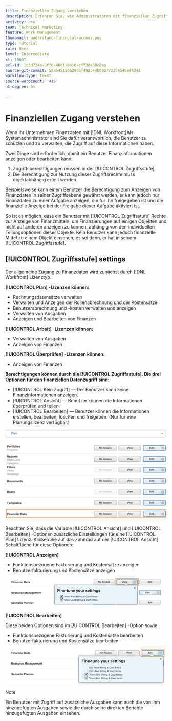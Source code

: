 ```yaml
---
title: Finanziellen Zugang verstehen
description: Erfahren Sie, wie Administratoren mit finanziellen Zugriffsrechten steuern können, wer die in Workfront verfolgten Finanzinformationen anzeigen und bearbeiten kann.
activity: use
team: Technical Marketing
feature: Work Management
thumbnail: understand-financial-access.png
type: Tutorial
role: User
level: Intermediate
kt: 10067
exl-id: 1c3d724a-8ff0-466f-9416-cff3da59c8ea
source-git-commit: 58a545120b29a5f492344b89b77235e548e94241
workflow-type: tm+mt
source-wordcount: '415'
ht-degree: 5%

---
```


# Finanziellen Zugang verstehen

Wenn Ihr Unternehmen Finanzdaten mit [!DNL Workfront]Als Systemadministrator sind Sie dafür verantwortlich, die Benutzer zu schützen und zu verwalten, die Zugriff auf diese Informationen haben.

Zwei Dinge sind erforderlich, damit ein Benutzer Finanzinformationen anzeigen oder bearbeiten kann:

1. Zugriffsberechtigungen müssen in der [!UICONTROL Zugriffsstufe].
2. Die Berechtigung zur Nutzung dieser Zugriffsrechte muss objektabhängig erteilt werden.

Beispielsweise kann einem Benutzer die Berechtigung zum Anzeigen von Finanzdaten in seiner Zugriffsebene gewährt werden, er kann jedoch nur Finanzdaten zu einer Aufgabe anzeigen, die für ihn freigegeben ist und die finanzielle Anzeige bei der Freigabe dieser Aufgabe aktiviert ist.

So ist es möglich, dass ein Benutzer mit [!UICONTROL Zugriffsstufe] Rechte zur Anzeige von Finanzmitteln, um Finanzierungen auf einigen Objekten und nicht auf anderen anzeigen zu können, abhängig von den individuellen Teilungsoptionen dieser Objekte. Kein Benutzer kann jedoch finanzielle Mittel zu einem Objekt einsehen, es sei denn, er hat in seinem [!UICONTROL Zugriffsstufe].

## [!UICONTROL Zugriffsstufe] settings

Der allgemeine Zugang zu Finanzdaten wird zunächst durch [!DNL Workfront] Lizenztyp.

**[!UICONTROL Plan] -Lizenzen können:**

* Rechnungsdatensätze verwalten
* Verwalten und Anzeigen der Rollenabrechnung und der Kostensätze
* Benutzerabrechnung und -kosten verwalten und anzeigen
* Verwalten von Ausgaben
* Anzeigen und Bearbeiten von Finanzen

**[!UICONTROL Arbeit] -Lizenzen können:**

* Verwalten von Ausgaben
* Anzeigen von Finanzen

**[!UICONTROL Überprüfen] -Lizenzen können:**

* Anzeigen von Finanzen

**Berechtigungen können durch die [!UICONTROL Zugriffsstufe]. Die drei Optionen für den finanziellen Datenzugriff sind:**

* [!UICONTROL Kein Zugriff] — Der Benutzer kann keine Finanzinformationen anzeigen.
* [!UICONTROL Ansicht] — Benutzer können die Informationen überprüfen und teilen.
* [!UICONTROL Bearbeiten] — Benutzer können die Informationen erstellen, bearbeiten, löschen und freigeben. (Nur für eine Planungslizenz verfügbar.)

![Ein Bild mit allgemeinen Finanzdatenoptionen auf Zugriffsebene](assets/setting-up-finances-8.png)

Beachten Sie, dass die Variable [!UICONTROL Ansicht] und [!UICONTROL Bearbeiten] -Optionen zusätzliche Einstellungen für eine [!UICONTROL Plan] Lizenz. Klicken Sie auf das Zahnrad auf der [!UICONTROL Ansicht] Schaltfläche für diese Optionen:

**[!UICONTROL Anzeigen]**

* Funktionsbezogene Fakturierung und Kostensätze anzeigen
* Benutzerfakturierung und Kostensätze anzeigen

![Ein Bild mit den Optionen zur Ansicht der Finanzdaten auf der Zugriffsebene](assets/setting-up-finances-9.png)

**[!UICONTROL Bearbeiten]**

Diese beiden Optionen sind im [!UICONTROL Bearbeiten] -Option sowie:

* Funktionsbezogene Fakturierung und Kostensätze bearbeiten
* Benutzerfakturierung und Kostensätze bearbeiten

![Ein Bild mit den Bearbeitungsoptionen für Finanzdaten auf Zugriffsebene](assets/setting-up-finances-10.png)

>[!NOTE]
>
>Ein Benutzer mit Zugriff auf zusätzliche Ausgaben kann auch die von ihm hinzugefügten Ausgaben sowie die durch seine direkten Berichte hinzugefügten Ausgaben einsehen.
